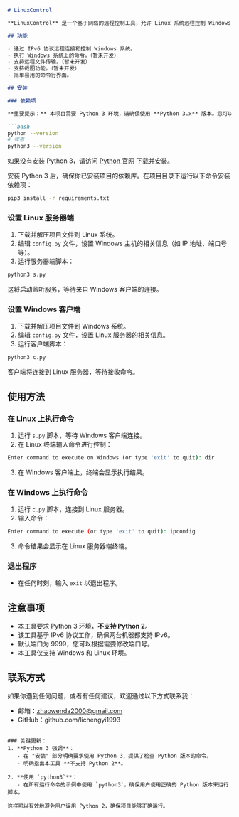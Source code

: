 
```markdown
# LinuxControl

**LinuxControl** 是一个基于网络的远程控制工具，允许 Linux 系统远程控制 Windows 机器。通过简单的脚本和命令行输入，用户可以执行命令、管理文件和控制 Windows 系统的操作，无需额外的代理或 VPN 配置。

## 功能

- 通过 IPv6 协议远程连接和控制 Windows 系统。
- 执行 Windows 系统上的命令。（暂未开发）
- 支持远程文件传输。（暂未开发）
- 支持截图功能。（暂未开发）
- 简单易用的命令行界面。

## 安装

### 依赖项

**重要提示：** 本项目需要 Python 3 环境，请确保使用 **Python 3.x** 版本。您可以使用以下命令检查当前安装的 Python 版本：

```bash
python --version
# 或者
python3 --version
```

如果没有安装 Python 3，请访问 [Python 官网](https://www.python.org/downloads/) 下载并安装。

安装 Python 3 后，确保你已安装项目的依赖库。在项目目录下运行以下命令安装依赖项：

```bash
pip3 install -r requirements.txt
```

### 设置 Linux 服务器端

1. 下载并解压项目文件到 Linux 系统。
2. 编辑 `config.py` 文件，设置 Windows 主机的相关信息（如 IP 地址、端口号等）。
3. 运行服务器端脚本：

```bash
python3 s.py
```

这将启动监听服务，等待来自 Windows 客户端的连接。

### 设置 Windows 客户端

1. 下载并解压项目文件到 Windows 系统。
2. 编辑 `config.py` 文件，设置 Linux 服务器的相关信息。
3. 运行客户端脚本：

```bash
python3 c.py
```

客户端将连接到 Linux 服务器，等待接收命令。

## 使用方法

### 在 Linux 上执行命令

1. 运行 `s.py` 脚本，等待 Windows 客户端连接。
2. 在 Linux 终端输入命令进行控制：

```bash
Enter command to execute on Windows (or type 'exit' to quit): dir
```

3. 在 Windows 客户端上，终端会显示执行结果。

### 在 Windows 上执行命令

1. 运行 `c.py` 脚本，连接到 Linux 服务器。
2. 输入命令：

```bash
Enter command to execute (or type 'exit' to quit): ipconfig
```

3. 命令结果会显示在 Linux 服务器端终端。

### 退出程序

- 在任何时刻，输入 `exit` 以退出程序。

## 注意事项

- 本工具要求 Python 3 环境，**不支持 Python 2**。
- 该工具基于 IPv6 协议工作，确保两台机器都支持 IPv6。
- 默认端口为 9999，您可以根据需要修改端口号。
- 本工具仅支持 Windows 和 Linux 环境。

## 联系方式

如果你遇到任何问题，或者有任何建议，欢迎通过以下方式联系我：

- 邮箱：zhaowenda2000@gmail.com
- GitHub：github.com/lichengyi1993
```

### 关键更新：
1. **Python 3 强调**：
   - 在 "安装" 部分明确要求使用 Python 3，提供了检查 Python 版本的命令。
   - 明确指出本工具 **不支持 Python 2**。
   
2. **使用 `python3`**：
   - 在所有运行命令的示例中使用 `python3`，确保用户使用正确的 Python 版本来运行脚本。

这样可以有效地避免用户误用 Python 2，确保项目能够正确运行。
